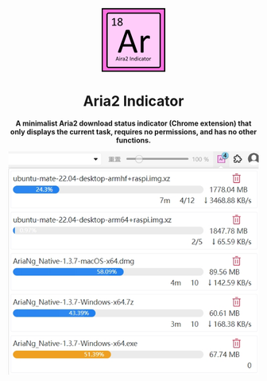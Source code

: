 <div align="center">

<img src="https://raw.githubusercontent.com/SchneeHertz/aria2-indicator/master/crx_file/icon/Ar.png" alt="icon.png" width="128"/>

# Aria2 Indicator

**A minimalist Aria2 download status indicator (Chrome extension) that only displays the current task, requires no permissions, and has no other functions.**

</div>

![screenshot](https://raw.githubusercontent.com/SchneeHertz/aria2-indicator/master/screenshot/popup.jpg)